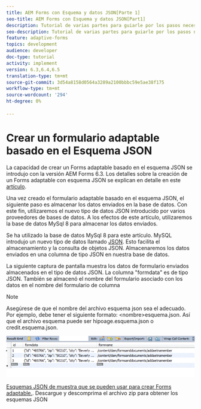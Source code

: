 ```yaml
---
title: AEM Forms con Esquema y datos JSON[Parte 1]
seo-title: AEM Forms con Esquema y datos JSON[Part1]
description: Tutorial de varias partes para guiarle por los pasos necesarios para crear un formulario adaptable con esquema JSON y consultar los datos enviados.
seo-description: Tutorial de varias partes para guiarle por los pasos necesarios para crear un formulario adaptable con esquema JSON y consultar los datos enviados.
feature: adaptive-forms
topics: development
audience: developer
doc-type: tutorial
activity: implement
version: 6.3,6.4,6.5
translation-type: tm+mt
source-git-commit: 3d54a8158d0564a3289a2100bbbc59e5ae38f175
workflow-type: tm+mt
source-wordcount: '294'
ht-degree: 0%

---
```



# Crear un formulario adaptable basado en el Esquema JSON


La capacidad de crear un Forms adaptable basado en el esquema JSON se introdujo con la versión AEM Forms 6.3. Los detalles sobre la creación de un Forms adaptable con esquema JSON se explican en detalle en este [artículo](https://helpx.adobe.com/experience-manager/6-3/forms/using/adaptive-form-json-schema-form-model.html).

Una vez creado el formulario adaptable basado en el esquema JSON, el siguiente paso es almacenar los datos enviados en la base de datos. Con este fin, utilizaremos el nuevo tipo de datos JSON introducido por varios proveedores de bases de datos. A los efectos de este artículo, utilizaremos la base de datos MySql 8 para almacenar los datos enviados.

Se ha utilizado la base de datos MySql 8 para este artículo. MySQL introdujo un nuevo tipo de datos llamado [JSON](https://dev.mysql.com/doc/refman/8.0/en/json.html). Esto facilita el almacenamiento y la consulta de objetos JSON. Almacenaremos los datos enviados en una columna de tipo JSON en nuestra base de datos.

La siguiente captura de pantalla muestra los datos de formulario enviados almacenados en el tipo de datos JSON. La columna &quot;formdata&quot; es de tipo JSON. También se almacenó el nombre del formulario asociado con los datos en el nombre del formulario de columna

>[!NOTE]
>
>Asegúrese de que el nombre del archivo esquema json sea el adecuado. Por ejemplo, debe tener el siguiente formato: &lt;nombre>esquema.json. Así que el archivo esquema puede ser hipoage.esquema.json o credit.esquema.json.


![datastered](assets/datastored.gif)


[Esquemas JSON de muestra que se pueden usar para crear Forms adaptable.](assets/samplejsonschemas.zip). Descargue y descomprima el archivo zip para obtener los esquemas JSON

